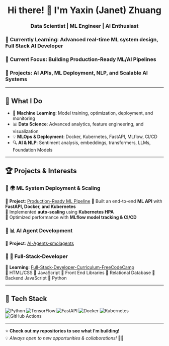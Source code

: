 <h1 align="center">Hi there! 👋 I'm Yaxin (Janet) Zhuang</h1>
<h3 align="center">Data Scientist | ML Engineer | AI Enthusiast</h3>

### 🌱 **Currently Learning**: Advanced real-time ML system design, Full Stack AI Developer
### 📌 **Current Focus**: Building **Production-Ready ML/AI Pipelines**  
### 🔭 **Projects**: AI APIs, ML Deployment, NLP, and Scalable AI Systems  

---

## 🚀 **What I Do**
- 🧠 **Machine Learning**: Model training, optimization, deployment, and monitoring
- 📊 **Data Science**: Advanced analytics, feature engineering, and visualization  
- 💡 **MLOps & Deployment**: Docker, Kubernetes, FastAPI, MLflow, CI/CD  
- 🔍 **AI & NLP**: Sentiment analysis, embeddings, transformers, LLMs, Foundation Models  

---

## 🏆 **Projects & Interests**
### 🔹 **🌍 ML System Deployment & Scaling**
📌 **Project**: [Production-Ready ML Pipeline]([https://github.com/YOUR-REPO](https://github.com/yqz5514/Machine-Learning-AI-Engineer/tree/main/MLOps%20and%20MLSD/Practice/week1-ai-ml-system-diagram/ML-System-Pipeline))  
🔹 Built an end-to-end **ML API** with **FastAPI, Docker, and Kubernetes**  
🔹 Implemented **auto-scaling** using **Kubernetes HPA**  
🔹 Optimized performance with **MLflow model tracking & CI/CD**  

### 🔹 **📊 AI Agent Development**
📌 **Project**: [AI-Agents-smolagents](https://github.com/yqz5514/AI-Agents-Hugging-Face)  

### 🔹 **🚀 Full-Stack-Developer**
📌 **Learning**: [Full-Stack-Developer-Curriculum-FreeCodeCamp](https://github.com/yqz5514/Full-Stack-Developer-Curriculum)  
 🔹 HTML/CSS 
 🔹 JavaScript 
 🔹 Front End Libraries
 🔹 Relational Database
 🔹 Backend JavaScript
 🔹 Python 

---

## 🔧 **Tech Stack**
![Python](https://img.shields.io/badge/Python-3776AB?style=for-the-badge&logo=python&logoColor=white)
![TensorFlow](https://img.shields.io/badge/TensorFlow-FF6F00?style=for-the-badge&logo=tensorflow&logoColor=white)
![FastAPI](https://img.shields.io/badge/FastAPI-009688?style=for-the-badge&logo=fastapi&logoColor=white)
![Docker](https://img.shields.io/badge/Docker-2496ED?style=for-the-badge&logo=docker&logoColor=white)
![Kubernetes](https://img.shields.io/badge/Kubernetes-326CE5?style=for-the-badge&logo=kubernetes&logoColor=white)
![GitHub Actions](https://img.shields.io/badge/GitHub%20Actions-2088FF?style=for-the-badge&logo=githubactions&logoColor=white)

---

⭐ **Check out my repositories to see what I'm building!**  
💡 *Always open to new opportunities & collaborations!* 🚀🔥
